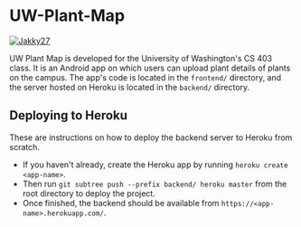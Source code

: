 # UW-Plant-Map

[![Jakky27](https://circleci.com/gh/Jakky27/UW-Plant-Map.svg?style=svg)](https://circleci.com/gh/Jakky27/UW-Plant-Map)

UW Plant Map is developed for the University of Washington's CS 403 class. It is an Android app on which users can upload plant details of plants on the campus. The app's code is located in the `frontend/` directory, and the server hosted on Heroku is located in the `backend/` directory.

## Deploying to Heroku

These are instructions on how to deploy the backend server to Heroku from scratch.

- If you haven't already, create the Heroku app by running `heroku create <app-name>`.
- Then run `git subtree push --prefix backend/ heroku master` from the root directory to deploy the project.
- Once finished, the backend should be available from `https://<app-name>.herokuapp.com/`.